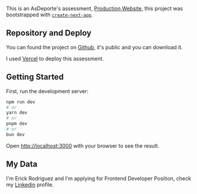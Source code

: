 This is an AsDeporte's assessment, [Production Website](https://asdeporte-assessment.vercel.app/), this project was bootstrapped with [`create-next-app`](https://nextjs.org/docs/app/api-reference/cli/create-next-app).

## Repository and Deploy

You can found the project on [Github](https://github.com/ErickRoo/asdeporte-assessment), it's public and you can download it.

I used [Vercel](https://asdeporte-assessment.vercel.app/) to deploy this assessment.

## Getting Started

First, run the development server:

```bash
npm run dev
# or
yarn dev
# or
pnpm dev
# or
bun dev
```

Open [http://localhost:3000](http://localhost:3000) with your browser to see the result.

## My Data

I'm Erick Rodriguez and I'm applying for Frontend Developer Position, check my [Linkedin](https://www.linkedin.com/in/erickroo/) profile.
